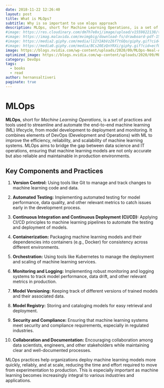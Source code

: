```yaml
---
date: 2018-11-22 12:26:40
layout: post
title: What is MLOps?
subtitle: Why is so important to use mlops approach
description: MLOps, short for Machine Learning Operations, is a set of practices and tools used to streamline and automate the end-to-end machine learning (ML) lifecycle MLOps, short for Machine Learning Operations, is a set of practices and tools used to streamline and automate the end-to-end machine learning (ML) lifecycle...
#image: https://res.cloudinary.com/dm7h7e8xj/image/upload/v1559822138/theme9_v273a9.jpg
#image: https://imag.malavida.com/mvimgbig/download-fs/drawboard-pdf-15322-5.jpg
#image: https://media2.giphy.com/media/l1IY2AbVzZ6f7tGQo/giphy.gif?cid=ecf05e47c46f4c993306fa86540461d15f358257b387d43f&rid=giphy.gif
#image: https://media0.giphy.com/media/BCs20EzQnYRXi/giphy.gif?cid=ecf05e47f232b1b79d83818de57145545e1c0893e38473eb&rid=giphy.gif
image: https://blogs.nvidia.com/wp-content/uploads/2020/09/MLOps-Neal-Analytics.png
optimized_image: https://blogs.nvidia.com/wp-content/uploads/2020/09/MLOps-Neal-Analytics.png
category: DevOps
tags:
  - books
  - read
author: hernansaltiveri
paginate: true
---
```


# MLOps

**MLOps**, short for *Machine Learning Operations*, is a set of practices and tools used to streamline and automate the end-to-end machine learning (ML) lifecycle, from model development to deployment and monitoring. It combines elements of DevOps (Development and Operations) with ML to improve the efficiency, reliability, and scalability of machine learning systems. MLOps aims to bridge the gap between data science and IT operations, ensuring that machine learning models are not only accurate but also reliable and maintainable in production environments.

## Key Components and Practices

1. **Version Control:** Using tools like Git to manage and track changes to machine learning code and data.

2. **Automated Testing:** Implementing automated testing for model performance, data quality, and other relevant metrics to catch issues early in the development process.

3. **Continuous Integration and Continuous Deployment (CI/CD):** Applying CI/CD principles to machine learning pipelines to automate the testing and deployment of models.

4. **Containerization:** Packaging machine learning models and their dependencies into containers (e.g., Docker) for consistency across different environments.

5. **Orchestration:** Using tools like Kubernetes to manage the deployment and scaling of machine learning services.

6. **Monitoring and Logging:** Implementing robust monitoring and logging systems to track model performance, data drift, and other relevant metrics in production.

7. **Model Versioning:** Keeping track of different versions of trained models and their associated data.

8. **Model Registry:** Storing and cataloging models for easy retrieval and deployment.

9. **Security and Compliance:** Ensuring that machine learning systems meet security and compliance requirements, especially in regulated industries.

10. **Collaboration and Documentation:** Encouraging collaboration among data scientists, engineers, and other stakeholders while maintaining clear and well-documented processes.

MLOps practices help organizations deploy machine learning models more quickly, reliably, and at scale, reducing the time and effort required to move from experimentation to production. This is especially important as machine learning becomes increasingly integral to various industries and applications.
